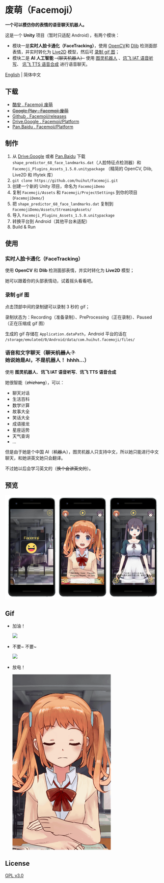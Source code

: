 # 废萌（Facemoji）

**一个可以模仿你的表情的语音聊天机器人。**

这是一个 **Unity** 项目（暂时只适配 Android），有两个模块：

* 模块一是**实时人脸卡通化（FaceTracking）**，使用 [OpenCV](https://enoxsoftware.com/opencvforunity/)和 [Dlib](https://enoxsoftware.com/dlibfacelandmarkdetector/) 检测面部表情，并实时转化为 [Live2D](http://sites.cybernoids.jp/cubism-sdk2_e/unity_2-1) 模型，然后可 [录制 gif 图](https://github.com/Chman/Moments)；
* 模块二是 **AI 人工智能** ~~（聊天机器人）~~ 使用 [图灵机器人](https://github.com/huihut/TuringRobot) 、[讯飞 IAT 语音听写](http://www.xfyun.cn/services/voicedictation)、 [讯飞 TTS 语音合成](http://www.xfyun.cn/services/online_tts) 进行语音聊天。

[English](README.md) | 简体中文

## 下载

* [酷安 . Facemoji 废萌](https://www.coolapk.com/apk/192260)
* ~~[Google Play . Facemoji 废萌](https://play.google.com/store/apps/details?id=com.huihut.facemoji)~~
* [Github . Facemoji/releases](https://github.com/huihut/Facemoji/releases)
* [Drive.Google . Facemoji/Platform](https://drive.google.com/open?id=1ofJMFIdzXCdYYO3qO5hvrTQPJUumgSY-)
* [Pan.Baidu . Facemoji/Platform](https://pan.baidu.com/s/1U08B_wPY67Zh1RTwFhrihA)

## 制作

1. 从 [Drive.Google](https://drive.google.com/open?id=1ofJMFIdzXCdYYO3qO5hvrTQPJUumgSY-) 或者 [Pan.Baidu](https://pan.baidu.com/s/1U08B_wPY67Zh1RTwFhrihA) 下载 `shape_predictor_68_face_landmarks.dat`（人脸特征点检测器）和 `Facemoji_Plugins_Assets_1.5.0.unitypackage` （精简的 OpenCV, Dlib, Live2D 和 Iflytek 库） 
2. `git clone https://github.com/huihut/Facemoji.git`
2. 创建一个新的 Unity 项目，命名为 `FacemojiDemo`
3. 复制 `Facemoji/Assets` 和 `Facemoji/ProjectSettings` 到你的项目 (`FacemojiDemo/`)
4. 把 `shape_predictor_68_face_landmarks.dat` 复制到 `FacemojiDemo/Assets/StreamingAssets/`
5. 导入 `Facemoji_Plugins_Assets_1.5.0.unitypackage`
6. 转换平台到 Android（其他平台未适配）
7. Build & Run

## 使用

### 实时人脸卡通化（FaceTracking）

使用 **OpenCV** 和 **Dlib** 检测面部表情，并实时转化为 **Live2D** 模型；

她可以跟着你的头部表情动，试着摇头看看吧。

### 录制 gif 图

点击顶部中间的录制键可以录制 3 秒的 gif；

录制状态为：Recording（准备录制）、PreProcessing（正在录制）、Paused（正在压缩成 gif 图）

生成的 gif 存储在 `Application.dataPath`，Android 平台的话在 `/storage/emulated/0/Android/data/com.huihut.facemoji/files/`

### 语音和文字聊天（~~聊天机器人？~~ 她说她是AI，不是机器人！ hhhh...）

使用 **图灵机器人**、**讯飞 IAT 语音听写**、**讯飞 TTS 语音合成**

她很智能（~~zhizhang~~），可以：

* 聊天对话
* 生活百科
* 数学计算
* 故事大全
* 笑话大全
* 成语接龙
* 星座运势
* 天气查询
* ...

但是由于她是个中国 AI（~~机器人~~），图灵机器人只支持中文，所以她只能进行中文聊天，和她讲英文她只会翻译。

不过她以后会学习英文的（~~换个会讲英文的~~）。

## 预览

![](Images/Capture_Facemoji.png)

## Gif

* 加油！
    
    ![](Images/GifCapture-ComeOn.gif)

* 不要~ 不要~
    
    ![](Images/GifCapture-NoNo.gif)

* 放电！
    
    ![](Images/GifCapture-Spark.gif)

## License

[GPL v3.0](https://github.com/huihut/Facemoji/blob/master/LICENSE)